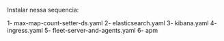 Instalar nessa sequencia:

1- max-map-count-setter-ds.yaml
2- elasticsearch.yaml
3- kibana.yaml
4- ingress.yaml
5- fleet-server-and-agents.yaml
6- apm